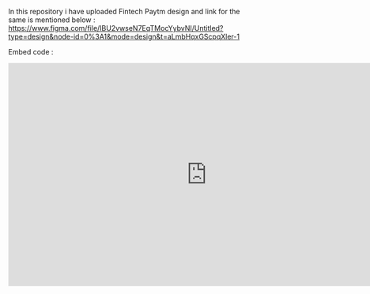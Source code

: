 In this repository i have uploaded Fintech Paytm design and link for the same is mentioned below :
https://www.figma.com/file/IBU2vwseN7EqTMocYybvNI/Untitled?type=design&node-id=0%3A1&mode=design&t=aLmbHqxGScpqXler-1

Embed code : 
 <iframe style="border: 1px solid rgba(0, 0, 0, 0.1);" width="800" height="450" 
   src="https://www.figma.com/embed?embed_host=share&url=https%3A%2F%2Fwww.figma.com%2Ffile%2FIBU2vwseN7EqTMocYybvNI%2FUntitled%3Ftype%3Ddesign%26node-id%3D0%253A1%26mode%3Ddesign%26t%3DaLmbHqxGScpqXler-1" 
   allowfullscreen></iframe>
